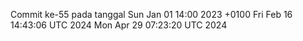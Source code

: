 Commit ke-55 pada tanggal Sun Jan 01 14:00 2023 +0100
Fri Feb 16 14:43:06 UTC 2024
Mon Apr 29 07:23:20 UTC 2024
